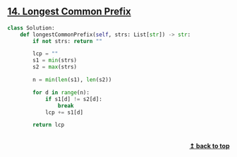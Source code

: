 ## [14. Longest Common Prefix](https://leetcode.com/problems/longest-common-prefix/)

```python
class Solution:
    def longestCommonPrefix(self, strs: List[str]) -> str:
        if not strs: return ""

        lcp = ""
        s1 = min(strs)
        s2 = max(strs)

        n = min(len(s1), len(s2))

        for d in range(n):
            if s1[d] != s2[d]:
                break
            lcp += s1[d]

        return lcp
```


<br/>
<div align="right">
    <b><a href="#top">↥ back to top</a></b>
</div>
<br/>
